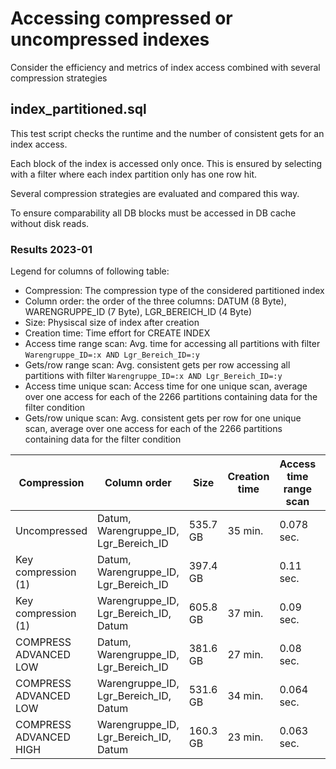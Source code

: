 # Accessing compressed or uncompressed indexes
Consider the efficiency and metrics of index access combined with several compression strategies

## index_partitioned.sql
This test script checks the runtime and the number of consistent gets for an index access.

Each block of the index is accessed only once.
This is ensured by selecting with a filter where each index partition only has one row hit.

Several compression strategies are evaluated and compared this way.

To ensure comparability all DB blocks must be accessed in DB cache without disk reads.

### Results 2023-01
Legend  for columns of following table:
- Compression: The compression type of the considered partitioned index
- Column order: the order of the three columns: DATUM (8 Byte), WARENGRUPPE_ID (7 Byte), LGR_BEREICH_ID (4 Byte)
- Size: Physiscal size of index after creation
- Creation time: Time effort for CREATE INDEX
- Access time range scan: Avg. time for accessing all partitions with filter ```Warengruppe_ID=:x AND Lgr_Bereich_ID=:y``` 
- Gets/row range scan: Avg. consistent gets per row accessing all partitions with filter ```Warengruppe_ID=:x AND Lgr_Bereich_ID=:y```
- Access time unique scan: Access time for one unique scan, average over one access for each of the 2266 partitions containing data for the filter condition
- Gets/row unique scan: Avg. consistent gets per row for one unique scan, average over one access for each of the 2266 partitions containing data for the filter condition

| Compression            | Column order                          | Size     | Creation time | Access time range scan | Gets/row range scan | Access time unique scan | Gets/row unique scan |
|------------------------|---------------------------------------|----------|---------------|------------------------|---------------------|-------------------------|----------------------|
| Uncompressed           | Datum, Warengruppe_ID, Lgr_Bereich_ID | 535.7 GB | 35 min.       | 0.078 sec.             | 9.07                | 0.03 ms                 | 3                    |
| Key compression (1)    | Datum, Warengruppe_ID, Lgr_Bereich_ID | 397.4 GB |               | 0.11 sec.              | 9.06                | 0.08 ms                 | 3                    |
| Key compression (1)    | Warengruppe_ID, Lgr_Bereich_ID, Datum | 605.8 GB | 37 min.       | 0.09 sec.              | 9.06                | 0.03 ms                 | 3                    |
| COMPRESS ADVANCED LOW  | Datum, Warengruppe_ID, Lgr_Bereich_ID | 381.6 GB | 27 min.       | 0.08 sec.              | 13.59               |                         |
| COMPRESS ADVANCED LOW  | Warengruppe_ID, Lgr_Bereich_ID, Datum | 531.6 GB | 34 min.       | 0.064 sec.             | 9.06                | 0.06 ms                 | 3                    |
| COMPRESS ADVANCED HIGH | Warengruppe_ID, Lgr_Bereich_ID, Datum | 160.3 GB | 23 min.       | 0.063 sec.             | 8.95                | 0.07 ms                 | 2.917|
